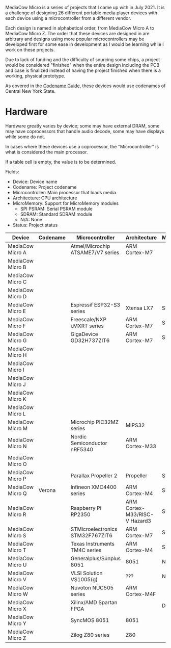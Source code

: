 MediaCow Micro is a series of projects that I came up with in July 2021. It is a challenge of designing 26 different portable media player devices with each device using a microcontroller from a different vendor.

Each design is named in alphabetical order, from MediaCow Micro A to MediaCow Micro Z. The order that these devices are designed in are arbitrary and designs using more popular microcontrollers may be developed first for some ease in development as I would be learning while I work on these projects.

Due to lack of funding and the difficulty of sourcing some chips, a project would be considered "finished" when the entire design including the PCB and case is finalized instead of having the project finished when there is a working, physical prototype.

As covered in the [Codename Guide](../codenames/), these devices would use codenames of Central New York State.

# Hardware
Hardware greatly varies by device; some may have external DRAM, some may have coprocessors that handle audio decode, some may have displays while some do not.

In cases where these devices use a coprocessor, the "Microcontroller" is what is considered the main processor.


If a table cell is empty, the value is to be determined. 

Fields:

- Device: Device name
- Codename: Project codename
- Microcontroller: Main processor that loads media
- Architecture: CPU architecture
- MicroMemory: Support for MicroMemory modules
  - SPI PSRAM: Serial PSRAM module
  - SDRAM: Standard SDRAM module
  - N/A: None
- Status: Project status

| Device           | Codename | Microcontroller                   | Architecture                   | MicroMemory    | Status         |
| ---------------- | -------- | --------------------------------- | ------------------------------ | -------------- | -------------- |
| MediaCow Micro A |          | Atmel/Microchip ATSAME7/V7 series | ARM Cortex-M7                  |                | Not Started    |
| MediaCow Micro B |          |                                   |                                |                | Not Started    |
| MediaCow Micro C |          |                                   |                                |                | Not Started    |
| MediaCow Micro D |          |                                   |                                |                | Not Started    |
| MediaCow Micro E |          | Espressif ESP32-S3 series         | Xtensa LX7                     | SPI PSRAM      | Not Started    |
| MediaCow Micro F |          | Freescale/NXP i.MXRT series       | ARM Cortex-M7                  | SDRAM          | Not Started    |
| MediaCow Micro G |          | GigaDevice GD32H737ZIT6           | ARM Cortex-M7                  | SDRAM          | Not Started    |
| MediaCow Micro H |          |                                   |                                |                | Not Started    |
| MediaCow Micro I |          |                                   |                                |                | Not Started    |
| MediaCow Micro J |          |                                   |                                |                | Not Started    |
| MediaCow Micro K |          |                                   |                                |                | Not Started    |
| MediaCow Micro L |          |                                   |                                |                | Not Started    |
| MediaCow Micro M |          | Microchip PIC32MZ series          | MIPS32                         |                | Not Started    |
| MediaCow Micro N |          | Nordic Semiconductor nRF5340      | ARM Cortex-M33                 |                | Not Started    |
| MediaCow Micro O |          |                                   |                                |                | Not Started    |
| MediaCow Micro P |          | Parallax Propeller 2              | Propeller                      | SPI PSRAM      | Not Started    |
| MediaCow Micro Q | Verona   | Infineon XMC4400 series           | ARM Cortex-M4                  | SDRAM          | Not Started    |
| MediaCow Micro R |          | Raspberry Pi RP2350               | ARM Cortex-M33/RISC-V Hazard3  | SPI PSRAM      | Not Started    |
| MediaCow Micro S |          | STMicroelectronics STM32F767ZIT6  | ARM Cortex-M7                  | SDRAM          | Not Started    |
| MediaCow Micro T |          | Texas Instruments TM4C series     | ARM Cortex-M4                  | SDRAM          | Not Started    |
| MediaCow Micro U |          | Generalplus/Sunplus 8051          | 8051                           | N/A            | Not Started    |
| MediaCow Micro V |          | VLSI Solution VS1005(g)           | ???                            | N/A            | Not Started    |
| MediaCow Micro W |          | Nuvoton NUC505 series             | ARM Cortex-M4F                 |                | Not Started    |
| MediaCow Micro X |          | Xilinx/AMD Spartan FPGA           |                                | DDR?           | Not Started    |
| MediaCow Micro Y |          | SyncMOS 8051                      | 8051                           |                | Not Started    |
| MediaCow Micro Z |          | Zilog Z80 series                  | Z80                            |                | Not Started    |
